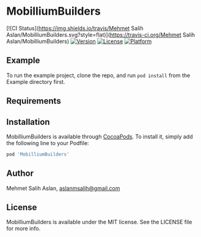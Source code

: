 # MobilliumBuilders

[![CI Status](https://img.shields.io/travis/Mehmet Salih Aslan/MobilliumBuilders.svg?style=flat)](https://travis-ci.org/Mehmet Salih Aslan/MobilliumBuilders)
[![Version](https://img.shields.io/cocoapods/v/MobilliumBuilders.svg?style=flat)](https://cocoapods.org/pods/MobilliumBuilders)
[![License](https://img.shields.io/cocoapods/l/MobilliumBuilders.svg?style=flat)](https://cocoapods.org/pods/MobilliumBuilders)
[![Platform](https://img.shields.io/cocoapods/p/MobilliumBuilders.svg?style=flat)](https://cocoapods.org/pods/MobilliumBuilders)

## Example

To run the example project, clone the repo, and run `pod install` from the Example directory first.

## Requirements

## Installation

MobilliumBuilders is available through [CocoaPods](https://cocoapods.org). To install
it, simply add the following line to your Podfile:

```ruby
pod 'MobilliumBuilders'
```

## Author

Mehmet Salih Aslan, aslanmsalih@gmail.com

## License

MobilliumBuilders is available under the MIT license. See the LICENSE file for more info.
